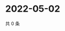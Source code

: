# 2022-05-02

共 0 条

<!-- BEGIN WEIBO -->
<!-- 最后更新时间 Mon May 02 2022 02:15:02 GMT+0800 (China Standard Time) -->

<!-- END WEIBO -->
